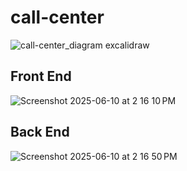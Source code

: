 # call-center

![call-center_diagram excalidraw](https://github.com/user-attachments/assets/7826dd56-7f8e-40dc-a163-ef146912e5fd)

## Front End
![Screenshot 2025-06-10 at 2 16 10 PM](https://github.com/user-attachments/assets/b7f177b9-f176-42a9-93b9-204338689c99)

## Back End
![Screenshot 2025-06-10 at 2 16 50 PM](https://github.com/user-attachments/assets/7033f036-30e1-4c8c-b438-069cc313f5f8)
